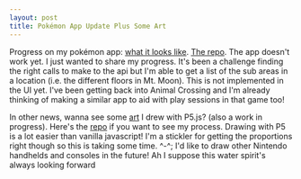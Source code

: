 ```yaml
---
layout: post
title: Pokémon App Update Plus Some Art
---
```

Progress on my pokémon app: [what it looks like](https://melodymorse.github.io/PokemonApp/). [The repo](https://github.com/MelodyMorse/PokemonApp). The app doesn't work yet. I just wanted to share my progress. It's been a challenge finding the right calls to make to the api but I'm able to get a list of the sub areas in a location (i.e. the different floors in Mt. Moon). This is not implemented in the UI yet.  I've been getting back into Animal Crossing and I'm already thinking of making a similar app to aid with play sessions in that game too!

In other news, wanna see some [art](https://melodymorse.github.io/p5-gameboy-sketch/) I drew with P5.js? (also a work in progress). Here's the [repo](https://github.com/MelodyMorse/p5-gameboy-sketch) if you want to see my process.  Drawing with P5 is a lot easier than vanilla javascript! I'm a stickler for getting the proportions right though so this is taking some time. ^-^; I'd like to draw other Nintendo handhelds and consoles in the future! Ah I suppose this water spirit's always looking forward
